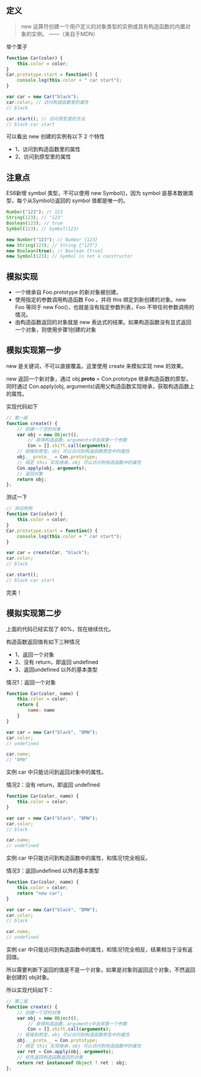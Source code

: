 ## 定义

> new 运算符创建一个用户定义的对象类型的实例或具有构造函数的内置对象的实例。 ——（来自于MDN）

举个栗子

``` javascript
function Car(color) {
    this.color = color;
}
Car.prototype.start = function() {
    console.log(this.color + " car start");
}

var car = new Car("black");
car.color; // 访问构造函数里的属性
// black

car.start(); // 访问原型里的方法
// black car start
```

可以看出 new 创建的实例有以下 2 个特性

* 1、访问到构造函数里的属性
* 2、访问到原型里的属性

## 注意点

ES6新增 symbol 类型，不可以使用 new Symbol()，因为 symbol 是基本数据类型，每个从Symbol()返回的 symbol 值都是唯一的。

``` javascript
Number("123"); // 123
String(123); // "123"
Boolean(123); // true
Symbol(123); // Symbol(123)

new Number("123"); // Number {123}
new String(123); // String {"123"}
new Boolean(true); // Boolean {true}
new Symbol(123); // Symbol is not a constructor
```

## 模拟实现

* 一个继承自 Foo.prototype 的新对象被创建。
* 使用指定的参数调用构造函数 Foo ，并将 this 绑定到新创建的对象。new Foo 等同于 new Foo()，也就是没有指定参数列表，Foo 不带任何参数调用的情况。
* 由构造函数返回的对象就是 new 表达式的结果。如果构造函数没有显式返回一个对象，则使用步骤1创建的对象

## 模拟实现第一步

new 是关键词，不可以直接覆盖。这里使用 create 来模拟实现 new 的效果。

new 返回一个新对象，通过 obj.__proto__ = Con.prototype 继承构造函数的原型，同时通过 Con.apply(obj, arguments)调用父构造函数实现继承，获取构造函数上的属性。

实现代码如下

``` javascript
// 第一版
function create() {
    // 创建一个空的对象
    var obj = new Object(),
        // 获得构造函数，arguments中去除第一个参数
        Con = [].shift.call(arguments);
    // 链接到原型，obj 可以访问到构造函数原型中的属性
    obj.__proto__ = Con.prototype;
    // 绑定 this 实现继承，obj 可以访问到构造函数中的属性
    Con.apply(obj, arguments);
    // 返回对象
    return obj;
};
```

测试一下

``` javascript
// 测试用例
function Car(color) {
    this.color = color;
}
Car.prototype.start = function() {
    console.log(this.color + " car start");
}

var car = create(Car, "black");
car.color;
// black

car.start();
// black car start
```

完美！

## 模拟实现第二步

上面的代码已经实现了 80%，现在继续优化。

构造函数返回值有如下三种情况

* 1、返回一个对象
* 2、没有 return，即返回 undefined
* 3、返回undefined 以外的基本类型

情况1：返回一个对象

``` javascript
function Car(color, name) {
    this.color = color;
    return {
        name: name
    }
}

var car = new Car("black", "BMW");
car.color;
// undefined

car.name;
// "BMW"
```

实例 car 中只能访问到返回对象中的属性。

情况2：没有 return，即返回 undefined

``` javascript
function Car(color, name) {
    this.color = color;
}

var car = new Car("black", "BMW");
car.color;
// black

car.name;
// undefined
```

实例 car 中只能访问到构造函数中的属性，和情况1完全相反。

情况3：返回undefined 以外的基本类型

``` javascript
function Car(color, name) {
    this.color = color;
    return "new car";
}

var car = new Car("black", "BMW");
car.color;
// black

car.name;
// undefined
```

实例 car 中只能访问到构造函数中的属性，和情况1完全相反，结果相当于没有返回值。

所以需要判断下返回的值是不是一个对象，如果是对象则返回这个对象，不然返回新创建的 obj对象。

所以实现代码如下：

``` javascript
// 第二版
function create() {
    // 创建一个空的对象
    var obj = new Object(),
        // 获得构造函数，arguments中去除第一个参数
        Con = [].shift.call(arguments);
    // 链接到原型，obj 可以访问到构造函数原型中的属性
    obj.__proto__ = Con.prototype;
    // 绑定 this 实现继承，obj 可以访问到构造函数中的属性
    var ret = Con.apply(obj, arguments);
    // 优先返回构造函数返回的对象
    return ret instanceof Object ? ret : obj;
};
```

